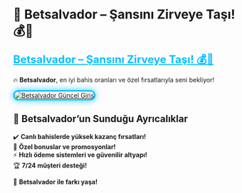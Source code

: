 # 🎯 Betsalvador – Şansını Zirveye Taşı! 💰🎲  

<a href="https://cutt.ly/SalvadorLink" title="Betsalvador Güncel Giriş" style="color: #00bfff; font-size: 24px; font-weight: bold;">Betsalvador – Şansını Zirveye Taşı! 💰🎲</a>  

🔥 **Betsalvador**, en iyi bahis oranları ve özel fırsatlarıyla seni bekliyor!  

<a href="https://cutt.ly/SalvadorLink" title="Betsalvador Güncel Giriş">  
<img src="https://i.ibb.co/BtMhhf6/g-venligiris.jpg" alt="Betsalvador Güncel Giriş" style="max-width: 100%; border: 3px solid #00bfff; border-radius: 15px; box-shadow: 0px 0px 15px rgba(0, 191, 255, 0.8);">  
</a>  

## 🚀 Betsalvador’un Sunduğu Ayrıcalıklar  
✔️ **Canlı bahislerde yüksek kazanç fırsatları!**  
🎁 **Özel bonuslar ve promosyonlar!**  
⚡ **Hızlı ödeme sistemleri ve güvenilir altyapı!**  
🏆 **7/24 müşteri desteği!**  

💎 **Betsalvador ile farkı yaşa!**
